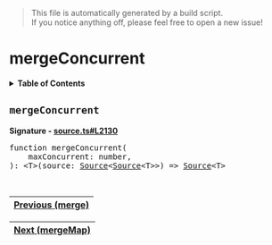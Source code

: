 > This file is automatically generated by a build script.<br>If you notice anything off, please feel free to open a new issue!

# mergeConcurrent

<details><summary><b>Table of Contents</b></summary>

1. [<code>mergeConcurrent</code>](#mergeConcurrent)</details>

## <a name="mergeConcurrent"></a><code>mergeConcurrent</code>

<b>Signature - [source.ts#L2130](..\/..\/packages\/core\/src\/source.ts#L2130)</b>

<pre>function mergeConcurrent(<br>    maxConcurrent: number,<br>): &lt;T&gt;(source: <a href="../03-api-source/00-Source.md#Source-Interface">Source</a>&lt;<a href="../03-api-source/00-Source.md#Source-Interface">Source</a>&lt;T&gt;&gt;) =&gt; <a href="../03-api-source/00-Source.md#Source-Interface">Source</a>&lt;T&gt;</pre><br>

| [Previous \(merge\)](047-merge.md#readme) |
| --- |

<div align="right">

| [Next \(mergeMap\)](049-mergeMap.md#readme) |
| --- |
</div>
